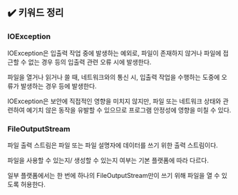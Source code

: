 ## ✔️ 키워드 정리

### IOException

IOException은 입출력 작업 중에 발생하는 예외로, 파일이 존재하지 않거나 파일에 접근할 수 없는 경우 등의 입출력 관련 오류 시에 발생한다.

파일을 열거나 읽거나 쓸 때, 네트워크와의 통신 시, 입출력 작업을 수행하는 도중에 오류가 발생하는 경우 등에 발생한다.

IOException은 보안에 직접적인 영향을 미치지 않지만, 파일 또는 네트워크 상태와 관련하여 예기치 않은 동작을 유발할 수 있으므로 프로그램 안정성에 영향을 미칠 수 있다.

### FileOutputStream

파일 출력 스트림은 파일 또는 파일 설명자에 데이터를 쓰기 위한 출력 스트림이다.

파일을 사용할 수 있는지/ 생성할 수 있는지 여부는 기본 플랫폼에 따라 다르다.

일부 플랫폼에서는 한 번에 하나의 FileOutputStream만이 쓰기 위해 파일을 열 수 있도록 허용한다.
